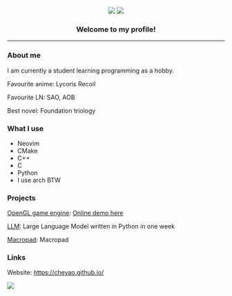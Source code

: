 <p align="center">
  <img src="https://img.shields.io/stackexchange/stackoverflow/r/18260623?color=orange&label=reputation&logo=stackoverflow&style=for-the-badge&cacheSeconds=1600">
  <img src="https://komarev.com/ghpvc/?username=cheyao&color=blueviolet&style=for-the-badge">
</p>

<h3 align="center">Welcome to my profile!</h1>
<hr>

### About me

I am currently a student learning programming as a hobby.

Favourite anime: Lycoris Recoil

Favourite LN: SAO, AOB

Best novel: Foundation triology

### What I use

- Neovim
- CMake
- C++
- C
- Python
- I use arch BTW

### Projects

[OpenGL game engine](https://github.com/cheyao/opengl): [Online demo here](https://cheyao.github.io/game)

[LLM](https://github.com/cheyao/llm): Large Language Model written in Python in one week

[Macropad](https://github.com/cheyao/macropad): Macropad

### Links

Website: https://cheyao.github.io/

![](https://hit.yhype.me/github/profile?user_id=94928179)
